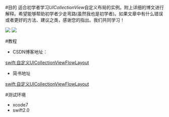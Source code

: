#目的
适合初学者学习*UICollectionView*自定义布局的实例。附上详细的博文进行解释。希望能够帮助初学者少走弯路(虽然我也是初学者)。如果文章中有什么错误或者更好的方法、建议之类，感谢您的指出。我们共同学习！

![](http://7xnwdv.com1.z0.glb.clouddn.com/自定义UICollectionViewFlowLayoutLineLayout演示.gif)
![](http://7xnwdv.com1.z0.glb.clouddn.com/自定义UICollectionViewFlowLayoutStackLayout演示.gif)

#教程


* CSDN博客地址：

[swift:自定义UICollectionViewFlowLayout][id1]

[id1]: http://blog.csdn.net/u014051401/article/details/49742681

* 简书地址

[swift:自定义UICollectionViewFlowLayout][id2]


[id2]: http://www.jianshu.com/p/f99d59837921



#测试环境
* xcode7
* swift2.0